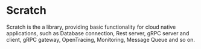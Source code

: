# Scratch
Scratch is the a library, providing basic functionality for cloud native applications, such as Database connection, Rest server, gRPC server and client, gRPC gateway, OpenTracing, Monitoring, Message Queue and so on.

